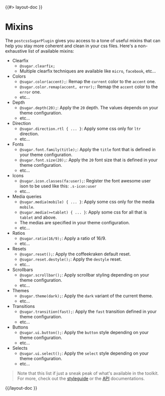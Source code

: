 <!--
/**
 * @name            Mixins
 * @namespace       doc.css
 * @type            Markdown
 * @platform        md
 * @status          stable
 * @menu            Documentation / CSS           /doc/css/mixins
 *
 * @since           2.0.0
 * @author    Olivier Bossel <olivier.bossel@gmail.com> (https://coffeekraken.io)
 */
-->

{{#> layout-doc }}

# Mixins

The `postcssSugarPlugin` gives you access to a tone of useful mixins that can help you stay more coherent and clean in your css files. Here's a non-exhaustive list of available mixins:

-   Clearfix
    -   `@sugar.clearfix;`
    -   Multiple clearfix techniques are available like `micro`, `facebook`, etc...
-   Colors
    -   `@sugar.color(accent);`: Remap the `current` color to the `accent` one.
    -   `@sugar.color.remap(accent, error);`: Remap the `accent` color to the `error` one.
    -   etc...
-   Depth
    -   `@sugar.depth(20);`: Apply the `20` depth. The values depends on your theme configuration.
    -   etc...
-   Direction
    -   `@sugar.direction.rtl { ... }`: Apply some css only for `ltr` direction.
    -   etc...
-   Fonts
    -   `@sugar.font.family(title);`: Apply the `title` font that is defined in your theme configuration.
    -   `@sugar.font.size(20);`: Apply the `20` font size that is defined in your theme configuration.
    -   etc...
-   Icons
    -   `@sugar.icon.classes(fa:user);`: Register the font awesome user ison to be used like this: `.s-icon:user`
    -   etc...
-   Media queries
    -   `@sugar.media(mobile) { ... }`: Apply some css only for the media `mobile`.
    -   `@sugar.media(>=tablet) { ... }`: Apply some css for all that is `tablet` and above.
    -   The medias are specified in your theme configuration.
    -   etc...
-   Ratios
    -   `@sugar.ratio(16/9);`: Apply a ratio of 16/9.
    -   etc...
-   Resets
    -   `@sugar.reset();`: Apply the coffeekraken default reset.
    -   `@sugar.reset.destyle();`: Apply the `destyle` reset.
    -   etc...
-   Scrollbars
    -   `@sugar.scrollbar();`: Apply scrollbar styling depending on your theme configuration.
    -   etc...
-   Themes
    -   `@sugar.theme(dark);`: Apply the `dark` variant of the current theme.
    -   etc...
-   Transitions
    -   `@sugar.transition(fast);`: Apply the `fast` transition defined in your theme configuration.
    -   etc...
-   Buttons
    -   `@sugar.ui.button();`: Apply the `button` style depending on your theme configuration.
    -   etc...
-   Selects
    -   `@sugar.ui.select();`: Apply the `select` style depending on your theme configuration.
    -   etc...

> Note that this list if just a sneak peak of what's available in the toolkit. For more, check out the [styleguide](/styleguide) or the [API](/api) documentations.

{{/layout-doc }}
